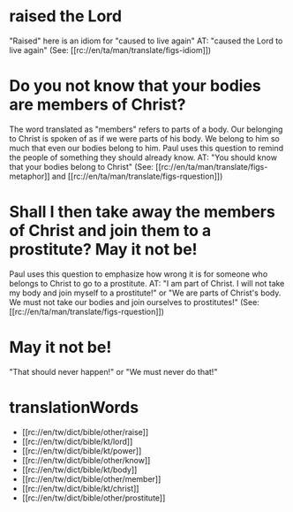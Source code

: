 # raised the Lord

"Raised" here is an idiom for "caused to live again" AT: "caused the Lord to live again"  (See: [[rc://en/ta/man/translate/figs-idiom]])

# Do you not know that your bodies are members of Christ?

The word translated as "members" refers to parts of a body. Our belonging to Christ is spoken of as if we were parts of his body. We belong to him so much that even our bodies belong to him. Paul uses this question to remind the people of something they should already know. AT: "You should know that your bodies belong to Christ" (See: [[rc://en/ta/man/translate/figs-metaphor]] and [[rc://en/ta/man/translate/figs-rquestion]])

# Shall I then take away the members of Christ and join them to a prostitute? May it not be!

Paul uses this question to emphasize how wrong it is for someone who belongs to Christ to go to a prostitute. AT: "I am part of Christ. I will not take my body and join myself to a prostitute!" or "We are parts of Christ's body. We must not take our bodies and join ourselves to prostitutes!" (See: [[rc://en/ta/man/translate/figs-rquestion]])

# May it not be!

"That should never happen!" or "We must never do that!"

# translationWords

* [[rc://en/tw/dict/bible/other/raise]]
* [[rc://en/tw/dict/bible/kt/lord]]
* [[rc://en/tw/dict/bible/kt/power]]
* [[rc://en/tw/dict/bible/other/know]]
* [[rc://en/tw/dict/bible/kt/body]]
* [[rc://en/tw/dict/bible/other/member]]
* [[rc://en/tw/dict/bible/kt/christ]]
* [[rc://en/tw/dict/bible/other/prostitute]]